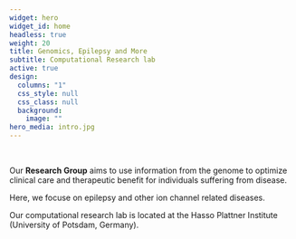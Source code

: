 ```yaml
---
widget: hero
widget_id: home
headless: true
weight: 20
title: Genomics, Epilepsy and More
subtitle: Computational Research lab
active: true
design:
  columns: "1"
  css_style: null
  css_class: null
  background:
    image: ""
hero_media: intro.jpg
---
```

<br>

Our **Research Group** aims to use information from the genome to optimize clinical care and therapeutic benefit for individuals suffering from disease.

Here, we focuse on epilepsy and other ion channel related diseases.

Our computational research lab is located at the Hasso Plattner Institute (University of Potsdam, Germany).